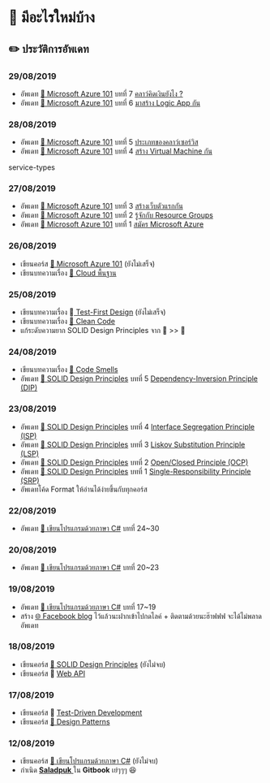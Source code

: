 # 📰 มีอะไรใหม่บ้าง

## ✏️ ประวัติการอัพเดท

### 29/08/2019

* อัพเดท [👶 Microsoft Azure 101](https://saladpuk.gitbook.io/learn/cloud/azure101) บทที่ 7 [คลาว์คิดเงินยังไง ?](https://saladpuk.gitbook.io/learn/cloud/azure101/pricing)
* อัพเดท [👶 Microsoft Azure 101](https://saladpuk.gitbook.io/learn/cloud/azure101) บทที่ 6 [มาสร้าง Logic App กัน](https://saladpuk.gitbook.io/learn/cloud/azure101/logic-app)

### 28/08/2019

* อัพเดท [👶 Microsoft Azure 101](https://saladpuk.gitbook.io/learn/cloud/azure101) บทที่ 5 [ประเภทของคลาว์เซอร์วิส](https://saladpuk.gitbook.io/learn/cloud/azure101/service-types)
* อัพเดท [👶 Microsoft Azure 101](https://saladpuk.gitbook.io/learn/cloud/azure101) บทที่ 4 [สร้าง Virtual Machine กัน](https://saladpuk.gitbook.io/learn/cloud/azure101/vm)

service-types

### 27/08/2019

* อัพเดท [👶 Microsoft Azure 101](https://saladpuk.gitbook.io/learn/cloud/azure101) บทที่ 3 [สร้างเว็บตัวแรกกัน](https://saladpuk.gitbook.io/learn/cloud/azure101/website)
* อัพเดท [👶 Microsoft Azure 101](https://saladpuk.gitbook.io/learn/cloud/azure101) บทที่ 2 [รู้จักกับ Resource Groups](https://saladpuk.gitbook.io/learn/cloud/azure101/resource-groups)
* อัพเดท [👶 Microsoft Azure 101](https://saladpuk.gitbook.io/learn/cloud/azure101) บทที่ 1 [สมัคร Microsoft Azure](https://saladpuk.gitbook.io/learn/cloud/azure101/register)

### 26/08/2019

* เขียนคอร์ส [👶 Microsoft Azure 101](https://saladpuk.gitbook.io/learn/cloud/azure101) \(ยังไม่เสร็จ\)
* เขียนบทความเรื่อง [👶 Cloud พื้นฐาน](https://saladpuk.gitbook.io/learn/basic/cloud101)

### 25/08/2019

* เขียนบทความเรื่อง 👦[ Test-First Design](https://saladpuk.gitbook.io/learn/basic/test-first-design) \(ยังไม่เสร็จ\)
* เขียนบทความเรื่อง [👶 Clean Code](https://saladpuk.gitbook.io/learn/basic/clean-code)
* แก้ระดับความยาก SOLID Design Principles จาก 👶 &gt;&gt; 👦

### 24/08/2019

* เขียนบทความเรื่อง [👶 Code Smells](https://saladpuk.gitbook.io/learn/basic/code-smells)
* อัพเดท [👶 SOLID Design Principles](https://saladpuk.gitbook.io/learn/basic/solid) บทที่ 5 [Dependency-Inversion Principle \(DIP\)](https://saladpuk.gitbook.io/learn/basic/solid/dip)

### 23/08/2019

* อัพเดท [👶 SOLID Design Principles](https://saladpuk.gitbook.io/learn/basic/solid) บทที่ 4 [Interface Segregation Principle \(ISP\)](https://saladpuk.gitbook.io/learn/basic/solid/isp)
* อัพเดท [👶 SOLID Design Principles](https://saladpuk.gitbook.io/learn/basic/solid) บทที่ 3 [Liskov Substitution Principle \(LSP\)](https://saladpuk.gitbook.io/learn/basic/solid/lsp)
* อัพเดท [👶 SOLID Design Principles](https://saladpuk.gitbook.io/learn/basic/solid) บทที่ 2 [Open/Closed Principle \(OCP\)](https://saladpuk.gitbook.io/learn/basic/solid/ocp)
* อัพเดท [👶 SOLID Design Principles](https://saladpuk.gitbook.io/learn/basic/solid) บทที่ 1 [Single-Responsibility Principle \(SRP\)](https://saladpuk.gitbook.io/learn/basic/solid/srp)
* อัพเดทโค้ด Format ให้อ่านได้ง่ายขึ้นกับทุกคอร์ส

### 22/08/2019

* อัพเดท [👶 เขียนโปรแกรมด้วยภาษา C\#](https://saladpuk.gitbook.io/learn/beginner-1/csharp101) บทที่ 24~30

### 20/08/2019

* อัพเดท [👶 เขียนโปรแกรมด้วยภาษา C\#](https://saladpuk.gitbook.io/learn/beginner-1/csharp101) บทที่ 20~23

### 19/08/2019

* อัพเดท [👶 เขียนโปรแกรมด้วยภาษา C\#](https://saladpuk.gitbook.io/learn/beginner-1/csharp101) บทที่ 17~19
* สร้าง [🌐 Facebook blog](https://www.facebook.com/mr.saladpuk) ไว้แล้วนะฝากเข้าไปกดไลค์ + ติดตามด้วยนะฮ๊าฟฟฟ จะได้ไม่พลาดอัพเดท

### 18/08/2019

* เขียนคอร์ส [👶 SOLID Design Principles](https://saladpuk.gitbook.io/learn/basic/solid) \(ยังไม่จบ\)
* เขียนคอร์ส 👦 [Web API](https://saladpuk.gitbook.io/learn/web/web-api-101)

### 17/08/2019

* เขียนคอร์ส 👦 [Test-Driven Development](https://saladpuk.gitbook.io/learn/software-testing/test-driven-development)
* เขียนคอร์ส [🤴 Design Patterns](https://saladpuk.gitbook.io/learn/software-design/designpatterns)

### 12/08/2019

* เขียนคอร์ส [👶 เขียนโปรแกรมด้วยภาษา C\#](https://saladpuk.gitbook.io/learn/beginner-1/csharp101) \(ยังไม่จบ\)
* กำเนิด [**Saladpuk** ](http://saladpuk.com)ใน **Gitbook** เย่ๆๆๆ 😆



